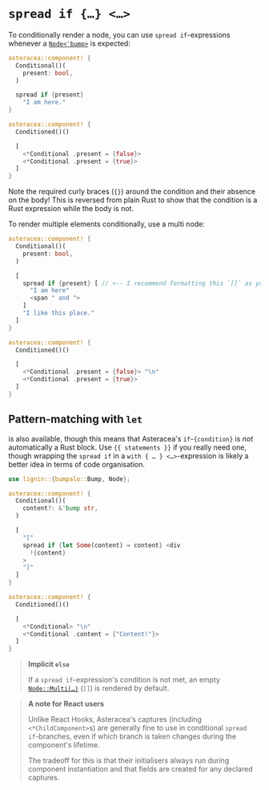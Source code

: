 # `spread if {…} <…>`

To conditionally render a node, you can use `spread if`-expressions whenever a [`Node<'bump>`]() is expected:

```rust asteracea=Conditioned
asteracea::component! {
  Conditional()(
    present: bool,
  )

  spread if {present}
    "I am here."
}

asteracea::component! {
  Conditioned()()

  [
    <*Conditional .present = {false}>
    <*Conditional .present = {true}>
  ]
}
```

Note the required curly braces (`{}`) around the condition and their absence on the body! This is reversed from plain Rust to show that the condition is a Rust expression while the body is not.

To render multiple elements conditionally, use a multi node:

```rust asteracea=Conditioned
asteracea::component! {
  Conditional()(
    present: bool,
  )

  [
    spread if {present} [ // <-- I recommend formatting this `[]` as you would format `{}` in Rust.
      "I am here"
      <span " and ">
    ]
    "I like this place."
  ]
}

asteracea::component! {
  Conditioned()()

  [
    <*Conditional .present = {false}> "\n"
    <*Conditional .present = {true}>
  ]
}
```

## Pattern-matching with `let`

is also available, though this means that Asteracea's `if`-`{condition}` is *not* automatically a Rust block. Use `{{ statements }}` if you really need one, though wrapping the `spread if` in a `with { … } <…>`-expression is likely a better idea in terms of code organisation.

```rust asteracea=Conditioned
use lignin::{bumpalo::Bump, Node};

asteracea::component! {
  Conditional()(
    content?: &'bump str,
  )

  [
    "["
    spread if {let Some(content) = content} <div
      !{content}
    >
    "]"
  ]
}

asteracea::component! {
  Conditioned()()

  [
    <*Conditional> "\n"
    <*Conditional .content = {"Content!"}>
  ]
}
```

> **Implicit `else`**
>
> If a `spread if`-expression's condition is not met, an empty [`Node::Multi(…)`]() (`[]`) is rendered by default.

<!-- intentionally split -->

> **A note for React users**
>
> Unlike React Hooks, Asteracea's captures (including `<*ChildComponent>`s) are generally fine to use in conditional `spread if`-branches, even if which branch is taken changes during the component's lifetime.
>
> The tradeoff for this is that their initialisers always run during component instantiation and that fields are created for any declared captures.
